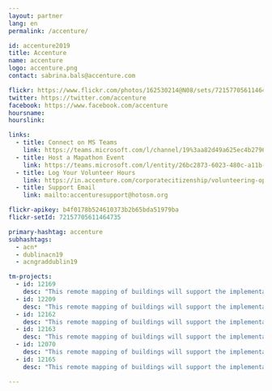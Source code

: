 ```yaml
---
layout: partner
lang: en
permalink: /accenture/

id: accenture2019
title: Accenture
name: accenture
logo: accenture.png
contact: sabrina.bals@accenture.com

flickr: https://www.flickr.com/photos/162530214@N08/sets/72157705611464735/
twitter: https://twitter.com/accenture
facebook: https://www.facebook.com/accenture
hoursname:
hourslink:

links:
  - title: Connect on MS Teams
    link: https://teams.microsoft.com/l/channel/19%3aa82d49a625ec4b2796fb596b99403cf7%40thread.skype/Missing%2520Maps?groupId=850f4fb3-b038-4438-b589-e01b89277e21&tenantId=e0793d39-0939-496d-b129-198edd916feb
  - title: Host a Mapathon Event
    link: https://teams.microsoft.com/l/entity/26bc2873-6023-480c-a11b-76b66605ce8c/_djb2_msteams_prefix_3511410082?context=%7B%22subEntityId%22%3Anull%2C%22channelId%22%3A%2219%3Aa82d49a625ec4b2796fb596b99403cf7%40thread.skype%22%7D&groupId=850f4fb3-b038-4438-b589-e01b89277e21&tenantId=e0793d39-0939-496d-b129-198edd916feb
  - title: Log Your Volunteer Hours
    link: https://in.accenture.com/corporatecitizenship/volunteering-opportunity/virtual-volunteering/
  - title: Support Email
    link: mailto:accenturesupport@hotosm.org

flickr-apikey: b4f0178b524610373b2b65bda51979ba
flickr-setId: 72157705611464735

primary-hashtag: accenture
subhashtags:
  - acn*
  - dublinacn19
  - acngraddublin19

tm-projects:
  - id: 12169
    desc: "This remote mapping of buildings will support the implementation of planned activities and largely the generation of data for humanitarian activities in the identified provinces."
  - id: 12209
    desc: "This remote mapping of buildings will support the implementation of planned activities and largely the generation of data for humanitarian activities in the identified provinces."
  - id: 12162
    desc: "This remote mapping of buildings will support the implementation of planned activities and largely the generation of data for humanitarian activities in the identified provinces."
  - id: 12163
    desc: "This remote mapping of buildings will support the implementation of planned activities and largely the generation of data for humanitarian activities in the identified provinces."
  - id: 12070
    desc: "This remote mapping of buildings will support the implementation of planned activities and largely the generation of data for humanitarian activities in the identified provinces."
  - id: 12165
    desc: "This remote mapping of buildings will support the implementation of planned activities and largely the generation of data for humanitarian activities in the identified provinces."

---
```

